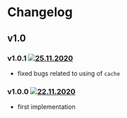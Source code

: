 # Changelog
## v1.0
### v1.0.1 [![25.11.2020](https://img.shields.io/date/1606252516)](https://github.com/d8corp/watch-state-react-modal/tree/v1.0.1)
- fixed bugs related to using of `cache`
### v1.0.0 [![22.11.2020](https://img.shields.io/date/1606072840)](https://github.com/d8corp/watch-state-react-modal/tree/v1.0.0)
- first implementation

